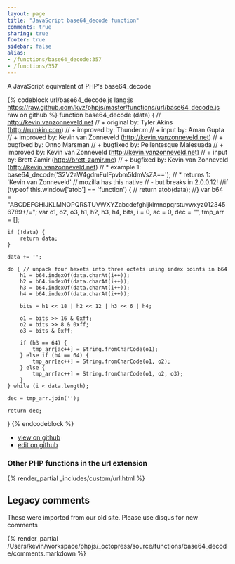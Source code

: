 ```yaml
---
layout: page
title: "JavaScript base64_decode function"
comments: true
sharing: true
footer: true
sidebar: false
alias:
- /functions/base64_decode:357
- /functions/357
---
```

<!-- Generated by Rakefile:build -->
A JavaScript equivalent of PHP's base64_decode

{% codeblock url/base64_decode.js lang:js https://raw.github.com/kvz/phpjs/master/functions/url/base64_decode.js raw on github %}
function base64_decode (data) {
    // http://kevin.vanzonneveld.net
    // +   original by: Tyler Akins (http://rumkin.com)
    // +   improved by: Thunder.m
    // +      input by: Aman Gupta
    // +   improved by: Kevin van Zonneveld (http://kevin.vanzonneveld.net)
    // +   bugfixed by: Onno Marsman
    // +   bugfixed by: Pellentesque Malesuada
    // +   improved by: Kevin van Zonneveld (http://kevin.vanzonneveld.net)
    // +      input by: Brett Zamir (http://brett-zamir.me)
    // +   bugfixed by: Kevin van Zonneveld (http://kevin.vanzonneveld.net)
    // *     example 1: base64_decode('S2V2aW4gdmFuIFpvbm5ldmVsZA==');
    // *     returns 1: 'Kevin van Zonneveld'
    // mozilla has this native
    // - but breaks in 2.0.0.12!
    //if (typeof this.window['atob'] == 'function') {
    //    return atob(data);
    //}
    var b64 = "ABCDEFGHIJKLMNOPQRSTUVWXYZabcdefghijklmnopqrstuvwxyz0123456789+/=";
    var o1, o2, o3, h1, h2, h3, h4, bits, i = 0,
        ac = 0,
        dec = "",
        tmp_arr = [];

    if (!data) {
        return data;
    }

    data += '';

    do { // unpack four hexets into three octets using index points in b64
        h1 = b64.indexOf(data.charAt(i++));
        h2 = b64.indexOf(data.charAt(i++));
        h3 = b64.indexOf(data.charAt(i++));
        h4 = b64.indexOf(data.charAt(i++));

        bits = h1 << 18 | h2 << 12 | h3 << 6 | h4;

        o1 = bits >> 16 & 0xff;
        o2 = bits >> 8 & 0xff;
        o3 = bits & 0xff;

        if (h3 == 64) {
            tmp_arr[ac++] = String.fromCharCode(o1);
        } else if (h4 == 64) {
            tmp_arr[ac++] = String.fromCharCode(o1, o2);
        } else {
            tmp_arr[ac++] = String.fromCharCode(o1, o2, o3);
        }
    } while (i < data.length);

    dec = tmp_arr.join('');

    return dec;
}
{% endcodeblock %}

 - [view on github](https://github.com/kvz/phpjs/blob/master/functions/url/base64_decode.js)
 - [edit on github](https://github.com/kvz/phpjs/edit/master/functions/url/base64_decode.js)

### Other PHP functions in the url extension
{% render_partial _includes/custom/url.html %}
## Legacy comments
These were imported from our old site. Please use disqus for new comments
<div style="overflow-y: scroll; height: 500px;">
{% render_partial /Users/kevin/workspace/phpjs/_octopress/source/functions/base64_decode/comments.markdown %}
</div>
